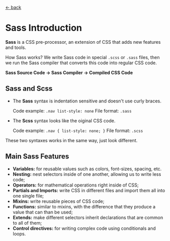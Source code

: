 [&larr; back](./README.md)

# Sass Introduction

**Sass** is a CSS pre-processor, an extension of CSS that adds new features and tools.

How Sass works? We write Sass code in special `.scss` or `.sass` files, then we run the Sass compiler that converts this code into regular CSS code.

**Sass Source Code -> Sass Compiler -> Compiled CSS Code**

## Sass and Scss

- The **Sass** syntax is indentation sensitive and doesn't use curly braces.

  Code example: `.nav list-style: none` File format: `.sass`

- The **Scss** syntax looks like the oiginal CSS code.

  Code example: `.nav { list-style: none; }` File format: `.scss`

These two syntaxes works in the same way, just look different.

## Main Sass Features

- **Variables:** for reusable values such as colors, font-sizes, spacing, etc.
- **Nesting:** nest selectors inside of one another, allowing us to write less code;
- **Operators:** for mathematical operations right inside of CSS;
- **Partials and Imports:** write CSS in different files and import them all into one single file;
- **Mixins:** write reusable pieces of CSS code;
- **Functions:** similar to mixins, with the difference that they produce a value that can than be used;
- **Extends:** make different selectors inherit declarations that are common to all of them;
- **Control directives:** for writing complex code using conditionals and loops.

<br>
